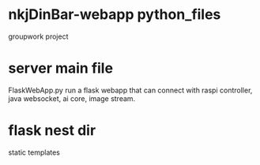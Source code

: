 # nkjDinBar-webapp python_files
groupwork project 

# server main file
FlaskWebApp.py
run a flask webapp that can connect with raspi controller, java websocket, ai core, image stream.
# flask nest dir
static
templates